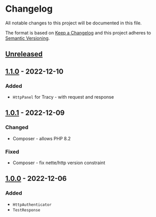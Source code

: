 # Changelog

All notable changes to this project will be documented in this file.

The format is based on [Keep a Changelog](http://keepachangelog.com/en/1.0.0/)
and this project adheres to [Semantic Versioning](http://semver.org/spec/v2.0.0.html).

## [Unreleased](https://github.com/orisai/nette-http/compare/1.1.0...HEAD)

## [1.1.0](https://github.com/orisai/nette-http/compare/1.0.1...1.1.0) - 2022-12-10

### Added

- `HttpPanel` for Tracy - with request and response

## [1.0.1](https://github.com/orisai/nette-http/compare/1.0.0...1.0.1) - 2022-12-09

### Changed

- Composer - allows PHP 8.2

### Fixed

- Composer - fix nette/http version constraint

## [1.0.0](https://github.com/orisai/nette-http/tag/1.0.0) - 2022-12-06

### Added

- `HttpAuthenticator`
- `TestResponse`
